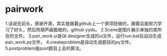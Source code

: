 # pairwork
1.话说在前头，感谢开源，其实是跟着github上一个原项目做的，跟着后面努力学习了好久，然后照葫芦画瓢做的，github yyds。
2.Scene是图片展示单独的类所在的文件。
3.pair_work.ui是Qt designer生成的ui文件，运行run.bat后自动生成pair_work.py文件。
4.createproblem是自动生成题目的py文件。
5.postproblem是post题目上去的算法。
